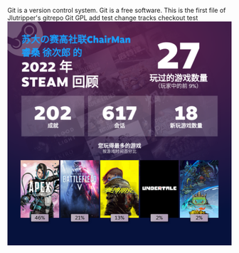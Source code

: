 Git is a version control system.
Git is a free software.
This is the first file of Jlutripper's gitrepo
Git GPL
add test
change tracks
checkout test
![image](https://raw.githubusercontent.com/Jlutripper/Test/main/2e4ed47e-8c6c-4f65-bdd8-f63485dfe324.png)
